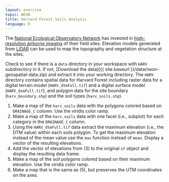 ```yaml
---
layout: exercise
topic: NEON
title: Harvard Forest Soils Analysis
language: R
---
```


The [National Ecological Observatory Network](http://www.neonscience.org) has invested in [high-resolution airborne imaging](https://www.neonscience.org/data-collection/airborne-remote-sensing) of their field sites. 
Elevation models generated from [LiDAR](http://neondataskills.org/self-paced-tutorial/1_About-LiDAR-Data-Light-Detection-and-Ranging_Activity1/) can be used to map the topography and vegetation structure at the sites.

Check to see if there is a `data` directory in your workspace with `HARV` subdirectory in it.
If not, [Download the data]({{ site.baseurl }}/data/neon-geospatial-data.zip) and extract it into your working directory.
The `HARV` directory contains spatial data for Harvard Forest including raster data for a digital terrain model (`HARV_dtmFull.tif`) and a digital surface model (`HARV_dsmFull.tif`), and polygon data for the site boundary (`harv_boundary.shp`) and the soil types (`harv_soils.shp`).

1. Make a map of the `harv_soils` data with the polygons colored based on `DRAINAGE_C` column. Use the viridis color ramp.
2. Make a map of the `harv_soils` data with one facet (i.e., subplot) for each category in the `DRAINAGE_C` column.
3. Using the `HARV_dtmFull.tif` data extract the maximum elevation (i.e., the DTM value) within each soils polygon. To get the maximum elevation instead of the mean value use the `max` function instead of `mean`. Display a vector of the resulting elevations.
4. Add the vector of elevations from (3) to the original `sf` object and display the resulting data frame.
5. Make a map of the soil polygons colored based on their maximum elevation. Use the viridis color ramp.
6. Make a map that is the same as (5), but preserves the UTM coordinates on the axes.
